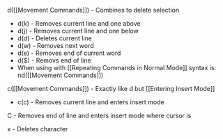d([[Movement Commands]]) - Combines to delete selection
- d(k) - Removes current line and one above
- d(j) - Removes current line and one below
- d(d) - Deletes current line
- d(w) - Removes next word
- d(e) - Removes end of current word
- d($) - Removs end of line
- When using with [[Repeating Commands in Normal Mode]] syntax is:
	nd([[Movement Commands]])

c([[Movement Commands]]) - Exactly like d but [[Entering Insert Mode]]
- c(c) - Removes current line and enters insert mode

C - Removes end of line and enters insert mode where cursor is

x - Deletes character

